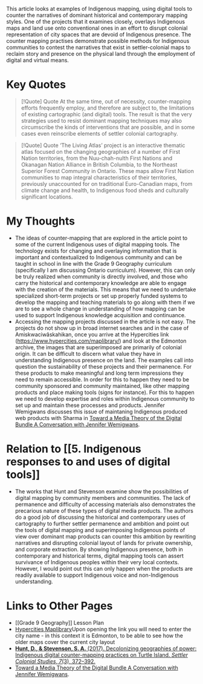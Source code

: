 This article looks at examples of Indigenous mapping, using digital tools to counter the narratives of dominant historical and contemporary mapping styles. One of the projects that it examines closely, overlays Indigenous maps and land use onto conventional ones in an effort to disrupt colonial representation of city spaces that are devoid of Indigenous presence. The counter mapping practises demonstrate possible methods for Indigenous communities to contest the narratives that exist in settler-colonial maps to reclaim story and presence on the physical land through the employment of digital and virtual means.
# Key Quotes
> [!Quote] Quote
>At the same time, out of necessity, counter-mapping efforts frequently employ, and therefore are subject to, the limitations of existing cartographic (and digital) tools. The result is that the very strategies used to resist dominant mapping techniques may also circumscribe the kinds of interventions that are possible, and in some cases even reinscribe elements of settler colonial cartography.

> [!Quote] Quote
>‘The Living Atlas’ project is an interactive thematic atlas focused on the changing geographies of a number of First Nation territories, from the Nuu-chah-nulth First Nations and Okanagan Nation Alliance in British Columbia, to the Northeast Superior Forest Community in Ontario. These maps allow First Nation communities to map integral characteristics of their territories, previously unaccounted for on traditional Euro-Canadian maps, from climate change and health, to Indigenous food sheds and culturally significant locations.

# My Thoughts
  - The ideas of counter-mapping that are explored in the article point to some of the current Indigenous uses of digital mapping tools. The technology exists for changing and overlaying information that is important and contextualized to Indigenous community and can be taught in school in line with the Grade 9 Geography curriculum (specifically I am discussing Ontario curriculum). However, this can only be truly realized when community is directly involved, and those who carry the historical and contemporary knowledge are able to engage with the creation of the materials. This means that we need to undertake specialized short-term projects or set up properly funded systems to develop the mapping and teaching materials to go along with them if we are to see a whole change in understanding of how mapping can be used to support Indigenous knowledge acquisition and continuance.
  - Accessing the mapping projects discussed in the article is not easy. The projects do not show up in broad internet searches and in the case of Amiskwaciwâskahikan, once you arrive at the Hypercities link (https://www.hypercities.com/maplibrary/) and look at the Edmonton archive, the images that are superimposed are primarily of colonial origin. It can be difficult to discern what value they have in understanding Indigenous presence on the land. The examples call into question the sustainability of these projects and their permanence. For these products to make meaningful and long term impressions they need to remain accessible. In order for this to happen they need to be community sponsored and community maintained, like other mapping products and place making tools (signs for instance). For this to happen we need to develop expertise and roles within Indigenous community to set up and maintain these processes and products. Jennifer Wemigwans discusses this issue of maintaning Indigenous produced web products with Sharma in [Toward a Media Theory of the Digital Bundle A Conversation with Jennifer Wemigwans](https://www.degruyter.com/document/doi/10.1515/9781478022497-015/html).

# Relation to [[5. Indigenous responses to and uses of digital tools]]
  - The works that Hunt and Stevenson examine show the possibilities of digital mapping by community members and communities. The lack of permanence and difficulty of accessing materials also demonstrates the precarious nature of these types of digital media products. The authors do a good job of discussing the historical and contemporary uses of cartography to further settler permanence and ambition and point out the tools of digital mapping and superimposing Indigenous points of view over dominant map products can counter this ambition by rewriting narratives and disrupting colonial layout of lands for private ownership, and corporate extraction. By showing Indigenous presence, both in contemporary and historical terms, digital mapping tools can assert survivance of Indigenous peoples within their very local contexts. However, I would point out this can only happen when the products are readily available to support Indigenous voice and non-Indigenous understanding.

# Links to Other Pages
- [[Grade 9 Geography]] Lesson Plan
- [Hypercities Maplibrary](https://www.hypercities.com/maplibrary/)Upon opening the link you will need to enter the city name - in this context it is Edmonton, to be able to see how the older maps cover the current city layout  
- [**Hunt, D., & Stevenson, S. A.** (2017). Decolonizing geographies of power: Indigenous digital counter-mapping practices on Turtle Island. _Settler Colonial Studies_, _7_(3), 372–392.](https://www-tandfonline-com.ezproxy.library.yorku.ca/doi/full/10.1080/2201473X.2016.1186311#abstract)
- [Toward a Media Theory of the Digital Bundle A Conversation with Jennifer Wemigwans](https://www.degruyter.com/document/doi/10.1515/9781478022497-015/html).